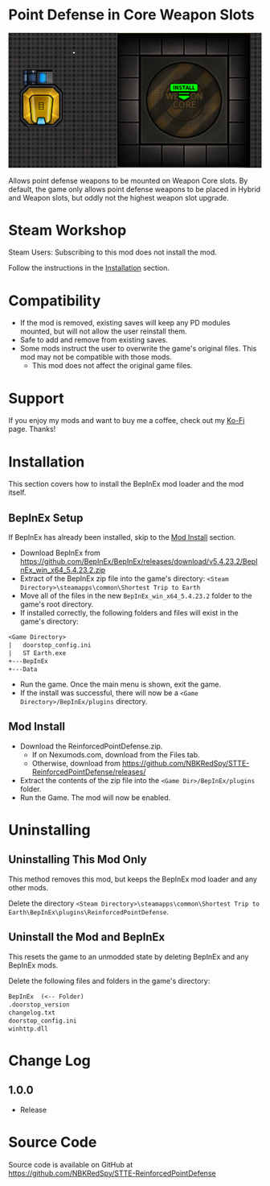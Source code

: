 # Point Defense in Core Weapon Slots

![thumbnail icon](media/thumbnail.png)

Allows point defense weapons to be mounted on Weapon Core slots.  By default, the game only allows point defense weapons to be placed in Hybrid and Weapon slots, but oddly not the highest weapon slot upgrade.

# Steam Workshop

Steam Users: Subscribing to this mod does not install the mod.

Follow the instructions in the [Installation](#installation) section.

# Compatibility

* If the mod is removed, existing saves will keep any PD modules mounted, but will not allow the user reinstall them.
* Safe to add and remove from existing saves.
* Some mods instruct the user to overwrite the game's original files.  This mod may not be compatible with those mods.
    * This mod does not affect the original game files.

# Support
If you enjoy my mods and want to buy me a coffee, check out my [Ko-Fi](https://ko-fi.com/nbkredspy71915) page.
Thanks!

# Installation 

This section covers how to install the BepInEx mod loader and the mod itself.

## BepInEx Setup
If BepInEx has already been installed, skip to the [Mod Install](#mod-install) section.

* Download BepInEx from https://github.com/BepInEx/BepInEx/releases/download/v5.4.23.2/BepInEx_win_x64_5.4.23.2.zip
* Extract of the BepInEx zip file into the game's directory:
```<Steam Directory>\steamapps\common\Shortest Trip to Earth```
* Move all of the files in the new ```BepInEx_win_x64_5.4.23.2``` folder to the game's root directory.
* If installed correctly, the following folders and files will exist in the game's directory:
```
<Game Directory>
|   doorstop_config.ini
|   ST Earth.exe
+---BepInEx
+---Data
```
* Run the game.  Once the main menu is shown, exit the game.  
* If the install was successful, there will now be a ```<Game Directory>/BepInEx/plugins``` directory.

## Mod Install
* Download the ReinforcedPointDefense.zip.  
    * If on Nexumods.com, download from the Files tab.
    * Otherwise, download from https://github.com/NBKRedSpy/STTE-ReinforcedPointDefense/releases/
* Extract the contents of the zip file into the ```<Game Dir>/BepInEx/plugins``` folder.
* Run the Game.  The mod will now be enabled.

# Uninstalling

## Uninstalling This Mod Only

This method removes this mod, but keeps the BepInEx mod loader and any other mods.

Delete the directory ```<Steam Directory>\steamapps\common\Shortest Trip to Earth\BepInEx\plugins\ReinforcedPointDefense```.

## Uninstall the Mod and BepInEx
This resets the game to an unmodded state by deleting BepInEx and any BepInEx mods.

Delete the following files and folders in the game's directory:
```
BepInEx  (<-- Folder)
.doorstop_version
changelog.txt
doorstop_config.ini
winhttp.dll
```

# Change Log 

## 1.0.0
* Release

# Source Code
Source code is available on GitHub at https://github.com/NBKRedSpy/STTE-ReinforcedPointDefense
